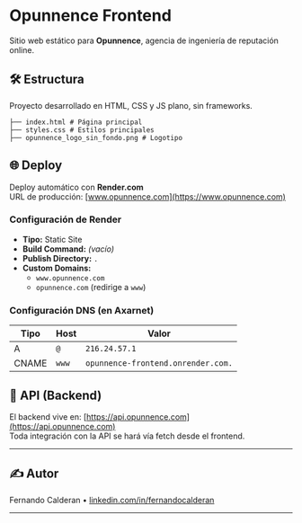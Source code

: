 # Opunnence Frontend

Sitio web estático para **Opunnence**, agencia de ingeniería de reputación online.

## 🛠 Estructura

Proyecto desarrollado en HTML, CSS y JS plano, sin frameworks.

```
├── index.html # Página principal
├── styles.css # Estilos principales
├── opunnence_logo_sin_fondo.png # Logotipo
```

## 🌐 Deploy

Deploy automático con **Render.com**  
URL de producción: [www.opunnence.com](https://www.opunnence.com)

### Configuración de Render

- **Tipo:** Static Site
- **Build Command:** *(vacío)*
- **Publish Directory:** `.`
- **Custom Domains:**
  - `www.opunnence.com`
  - `opunnence.com` (redirige a `www`)

### Configuración DNS (en Axarnet)

| Tipo  | Host | Valor                                  |
|-------|------|-----------------------------------------|
| A     | `@`  | `216.24.57.1`                           |
| CNAME | `www`| `opunnence-frontend.onrender.com.`      |

## 📡 API (Backend)

El backend vive en: [https://api.opunnence.com](https://api.opunnence.com)  
Toda integración con la API se hará vía fetch desde el frontend.

---

## ✍ Autor

Fernando Calderan • [linkedin.com/in/fernandocalderan](https://linkedin.com/in/fernandocalderan)

---
